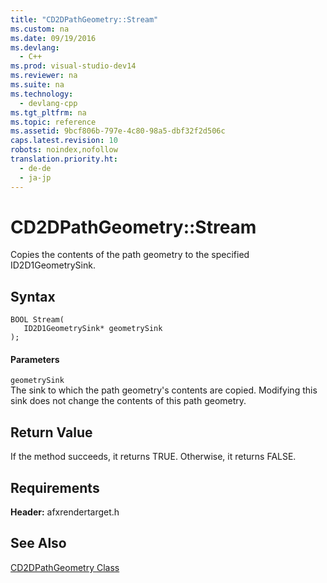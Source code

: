 ```yaml
---
title: "CD2DPathGeometry::Stream"
ms.custom: na
ms.date: 09/19/2016
ms.devlang: 
  - C++
ms.prod: visual-studio-dev14
ms.reviewer: na
ms.suite: na
ms.technology: 
  - devlang-cpp
ms.tgt_pltfrm: na
ms.topic: reference
ms.assetid: 9bcf806b-797e-4c80-98a5-dbf32f2d506c
caps.latest.revision: 10
robots: noindex,nofollow
translation.priority.ht: 
  - de-de
  - ja-jp
---
```

# CD2DPathGeometry::Stream
Copies the contents of the path geometry to the specified ID2D1GeometrySink.  
  
## Syntax  
  
```  
BOOL Stream(  
   ID2D1GeometrySink* geometrySink  
);  
```  
  
#### Parameters  
 `geometrySink`  
 The sink to which the path geometry's contents are copied. Modifying this sink does not change the contents of this path geometry.  
  
## Return Value  
 If the method succeeds, it returns TRUE. Otherwise, it returns FALSE.  
  
## Requirements  
 **Header:** afxrendertarget.h  
  
## See Also  
 [CD2DPathGeometry Class](../vs140/CD2DPathGeometry-Class.md)